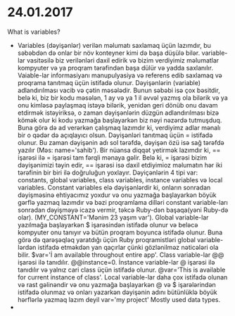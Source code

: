 # 24.01.2017
What is variables?
- Variables (dəyişənlər) verilən məlumatı saxlamaq üçün lazımdır, bu səbəbdən də onlar bir növ konteyner kimi də başa düşülə bilər. variable-lar vasitəsilə biz verilənləri daxil edirik və bizim verdiyimiz məlumatlar kompyuter və ya proqram tərəfindən başa dülür və yadda saxlanılır. Vaiable-lar informasiyanı manupulyasiya və referens edib saxlamaq və proqrama tanıtmaq üçün istifadə olunur. Dəyişənlərin (variable) adlandırılması vacib və çətin məsələdir. Bunun səbəbi isə çox bəsitdir, belə ki, biz bir kodu məsələn, 1  ay və ya 1 il əvvəl yazmış ola bilərik və ya onu kimləsə paylaşmaq istəyə bilərik, yenidən geri dönüb onu davam etdirmək istəyiriksə, o zaman dəyişənlərin düzgün adlandırılması bizə kömək olur ki kodu yazmağa başlayarkən biz nəyi nəzərdə tutmuşduq. Buna görə də ad verərkən çalışmaq lazımdır ki, verdiyimz adlar mənalı bir o qədər də açıqlayıcı olsun. Dəyişənləri tanıtmaq üçün = istifadə olunur. Bu zaman dəyişənin adı sol tərəfdə, dəyişən özü isə sağ tərəfdə yazılır (Məs: name='sahib'). Bir nüansa diqqət yetirmək lazımdır ki, == işarəsi ilə = işarəsi tam fərqli mənaya gəlir. Belə ki, = işarəsi bizim dəyişənimizi təyin edir, == işarəsi isə daxil etdiyimioz məlumatın hər iki tərəfinin bir biri ilə doğruluğun yoxlayır. Dəyiçənlərin 4 tipi var: constants, global variables, class variables, instance variables və local variables. Constant variables elə dəyişənlərdir ki, onların sonradan dəyişməsinə ehtiyacımız yoxdur və onu yazmağa başlayarkən böyük gərflə yazmaq lazımdır və bəzi proqramlama dilləri constant variable-ları sonradan dəyişməyə icazə vermir, təkcə Ruby-dən başaqa(yəni Ruby-də olar). (MY_CONSTANT='Mənim 23 yaşım var'). Global variable-lar yazılmağa başlayarkən $ işarəsindən istifadə olunur və beləcə kompyuter onu tanıyır və bütün proqram boyunca istifadə olunur. Buna görə də qarəşəqləq yaratdığı üçün Ruby proqramistləri  global variable-lərdən istifadə etməkdən yan qaçırlar çünki gözlənilməz nəticələri ola bilir. $var='İ am available throughout entire app'. Class variable-lar @@ işarəsi ilə tanıdılır. @@instance=0. İnstance variable-lar @ işarəsi ilə tanıdılır və yalnız cari class üçün istifadə olunur. @var='This is available for current instance of class'. Local variable-lar daha çox istifadə olunan və rast gəlinəndir və onu yazmağa başlayarkən @ və $ işarələrindən istifadə olunmaz və onları yazarkən dəyişənin adını bütünlüklə böyük hərflərlə yazmaq lazım deyil var='my project'
Mostly used data types.
-
